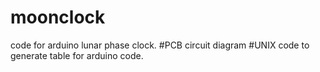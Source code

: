 # moonclock
code for arduino lunar phase clock.
#PCB
circuit diagram
#UNIX
code to generate table for arduino code.
